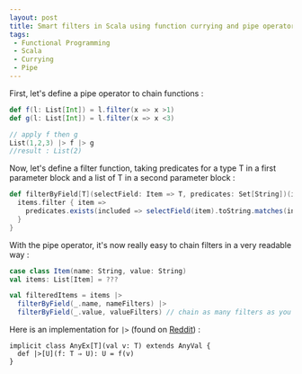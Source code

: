 ```yaml
---
layout: post
title: Smart filters in Scala using function currying and pipe operator
tags:
 - Functional Programming
 - Scala
 - Currying
 - Pipe
---
```


First, let's define a pipe operator to chain functions : 

```scala
def f(l: List[Int]) = l.filter(x => x >1)
def g(l: List[Int]) = l.filter(x => x <3)

// apply f then g
List(1,2,3) |> f |> g 
//result : List(2)
```

Now, let's define a filter function, taking predicates for a type T in a first parameter block and a list of T in a second parameter block : 

```scala
def filterByField[T](selectField: Item => T, predicates: Set[String])(items: List[Item]) = {
  items.filter { item =>
    predicates.exists(included => selectField(item).toString.matches(included))
  }
}
```

With the pipe operator, it's now really easy to chain filters in a very readable way :

```scala
case class Item(name: String, value: String)
val items: List[Item] = ???

val filteredItems = items |>
  filterByField(_.name, nameFilters) |>
  filterByField(_.value, valueFilters) // chain as many filters as you want...
```
Here is an implementation for `|>` (found on [Reddit](https://www.reddit.com/r/scala/comments/480nfm/operator_in_scala/d0got47/)) : 

```
implicit class AnyEx[T](val v: T) extends AnyVal {
  def |>[U](f: T ⇒ U): U = f(v)
}
```

